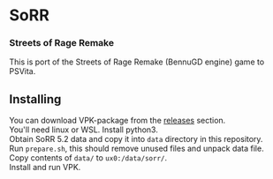 # SoRR

### Streets of Rage Remake

This is port of the Streets of Rage Remake (BennuGD engine) game to PSVita.


## Installing

You can download VPK-package from the [releases](https://github.com/isage/sorr-vita/releases) section.  
You'll need linux or WSL. Install python3.   
Obtain SoRR 5.2 data and copy it into `data` directory in this repository.  
Run `prepare.sh`, this should remove unused files and unpack data file.  
Copy contents of `data/` to `ux0:/data/sorr/`.  
Install and run VPK.  
